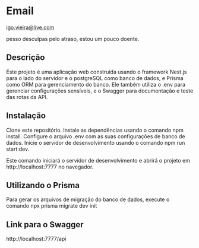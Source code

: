 
# Email
igo.vieira@live.com

pesso desculpas pelo atraso, estou um pouco doente.

## Descrição
Este projeto é uma aplicação web construída usando o framework Nest.js para o lado do servidor e o postgreSQL como banco de dados, e Prisma como ORM para gerenciamento do banco. Ele também utiliza o .env para gerenciar configurações sensíveis, e o Swagger para documentação e teste das rotas da API.

## Instalação
Clone este repositório. Instale as dependências usando o comando npm install. Configure o arquivo .env com as suas configurações de banco de dados. Inicie o servidor de desenvolvimento usando o comando npm run start:dev.

Este comando iniciará o servidor de desenvolvimento e abrirá o projeto em http://localhost:7777 no navegador.

## Utilizando o Prisma
Para gerar os arquivos de migração do banco de dados, execute o comando npx prisma migrate dev init

## Link para o Swagger
http://localhost:7777/api